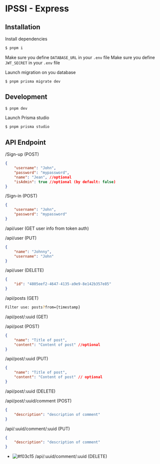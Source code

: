 # IPSSI - Express

## Installation
Install dependencies

```bash
$ pnpm i
```

Make sure you define `DATABASE_URL` in your `.env` file
Make sure you define `JWT_SECRET` in your `.env` file

Launch migration on you database

```bash
$ pnpm prisma migrate dev
```

## Development

```bash
$ pnpm dev
```


Launch Prisma studio 
```bash
$ pnpm prisma studio
```

## API Endpoint
/Sign-up (POST)

```json
{
    "username": "John",
    "password": "mypassword",
    "name": "Jean", //optional
    "isAdmin": true //optional (by default: false)
}
```

/Sign-in (POST)

```json
{
    "username": "John",
    "password": "mypassword"
}
```

/api/user (GET user info from token auth)

/api/user (PUT)

```json
{
    "name": "Johnny",
    "username": "John"
}
```

/api/user (DELETE)

```json
{
    "id": "4805eef2-4647-4135-a9e9-8e142b357e85"
}
```

/api/posts (GET)

```bash
Filter use: posts?from={timestamp}
```

/api/post/:uuid (GET)

/api/post (POST)

```json
{
    "name": "Title of post",
    "content": "Content of post" //optional
}
```

/api/post/:uuid (PUT)

```json
{
    "name": "Title of post",
    "content": "Content of post" // optional
}
```

/api/post/:uuid (DELETE)

/api/post/:uuid/comment (POST)

```json
{
    "description": "description of comment"
}
```

/api/:uuid/comment/:uuid (PUT)

```json
{
    "description": "description of comment"
}
```

- ![#f03c15](https://placehold.co/15x15/f03c15/f03c15.png) /api/:uuid/comment/:uuid (DELETE)